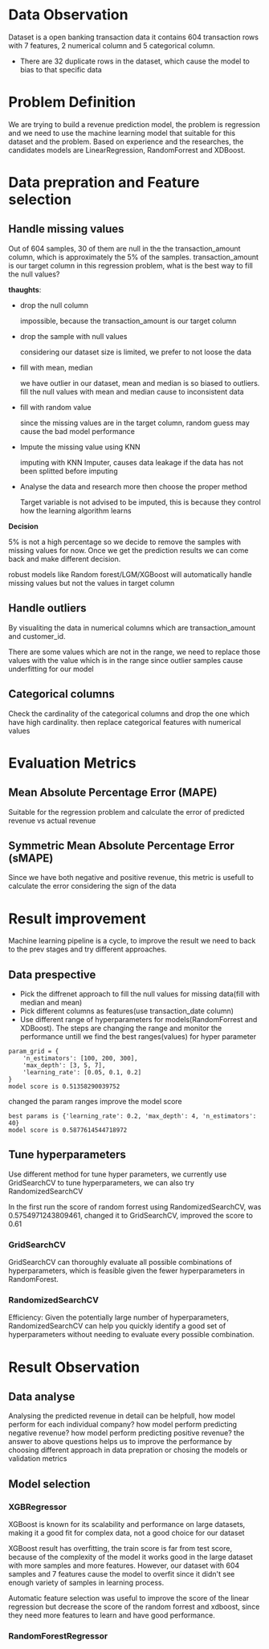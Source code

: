 
# Data Observation
Dataset is a open banking transaction data it contains 604 transaction rows with 7 features, 2 numerical column and 5 categorical column.
- There are 32 duplicate rows in the dataset, which cause the model to bias to that specific data

# Problem Definition
We are trying to build a revenue prediction model, the problem is regression and we need to use the machine learning model that suitable for this dataset and the problem. Based on experience and the researches, the candidates models are LinearRegression, RandomForrest and XDBoost.

# Data prepration and Feature selection
## Handle missing values
Out of 604 samples, 30 of them are null in the the transaction_amount column, which is approximately the 5% of the samples.
transaction_amount is our target column in this regression problem, what is the best way to fill the null values?

**thaughts**:
- drop the null column

  impossible, because the transaction_amount is our target column
- drop the sample with null values

  considering our dataset size is limited, we prefer to not loose the data
- fill with mean, median

  we have outlier in our dataset, mean and median is so biased to outliers. fill the null values with mean and median cause to inconsistent data
- fill with random value

    since the missing values are in the target column, random guess may cause the bad model performance
- Impute the missing value using KNN

   imputing with KNN Imputer, causes data leakage if the data has not been splitted before imputing
- Analyse the data and research more then choose the proper method

  Target variable is not advised to be imputed, this is because they control how the learning algorithm learns

**Decision**

  5% is not a high percentage so we decide to remove the samples with missing values for now. Once we get the prediction results we can come back and make different decision.

  robust models like Random forest/LGM/XGBoost will automatically handle missing values but not the values in target column

## Handle outliers
By visualiting the data in numerical columns which are transaction_amount and customer_id.

There are some values which are not in the range, we need to replace those values with the value which is in the range since 
outlier samples cause underfitting for our model

## Categorical columns
Check the cardinality of the categorical columns and drop the one which have high cardinality. then replace categorical features with numerical values 


# Evaluation Metrics
## Mean Absolute Percentage Error (MAPE)
Suitable for the regression problem and calculate the error of predicted revenue vs actual revenue
## Symmetric Mean Absolute Percentage Error (sMAPE)
Since we have both negative and positive revenue, this metric is usefull to calculate the error considering the sign of the data

# Result improvement
Machine learning pipeline is a cycle, to improve the result we need to back to the prev stages and try different approaches.

## Data prespective
- Pick the diffrenet approach to fill the null values for missing data(fill with median and mean)
- Pick different columns as features(use transaction_date column)
- Use different range of hyperparameters for models(RandomForrest and XDBoost). The steps are changing the range and monitor the performance untill we find the best ranges(values) for hyper parameter
```
param_grid = {
    'n_estimators': [100, 200, 300],
    'max_depth': [3, 5, 7],
    'learning_rate': [0.05, 0.1, 0.2]
}
model score is 0.51358290039752
```
changed the param ranges improve the model score
```
best params is {'learning_rate': 0.2, 'max_depth': 4, 'n_estimators': 40}
model score is 0.5877614544718972
```
## Tune hyperparameters
Use different method for tune hyper parameters, we currently use GridSearchCV to tune hyperparameters, we can also try RandomizedSearchCV

In the first run the score of random forrest using RandomizedSearchCV, was 0.5754971243809461, changed it to GridSearchCV, improved the score to 0.61
### GridSearchCV
GridSearchCV can thoroughly evaluate all possible combinations of hyperparameters, which is feasible given the fewer hyperparameters in RandomForest.
### RandomizedSearchCV
Efficiency: Given the potentially large number of hyperparameters, RandomizedSearchCV can help you quickly identify a good set of hyperparameters without needing to evaluate every possible combination.


# Result Observation
## Data analyse
Analysing the predicted revenue in detail can be helpfull, how model perform for each individual company? how model perform predicting negative revenue? how model perform predicting positive revenue?
the answer to above questions helps us to improve the performance by choosing different approach in data prepration or chosing the models or validation metrics
## Model selection
### XGBRegressor
XGBoost is known for its scalability and performance on large datasets, making it a good fit for complex data, not a good choice for our dataset

XGBoost result has overfitting, the train score is far from test score, because of the complexity of the model it works good in the large dataset with more samples and more features. However, our dataset with 604 samples and 7 features cause the model to overfit since it didn't see enough variety of samples in learning process.

Automatic feature selection was useful to improve the score of the linear regression but decrease the score of the random forrest and xdboost, since they need more features to learn and have good performance.

### RandomForestRegressor

